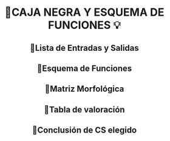 
# <p align="center"> 🚜CAJA NEGRA Y ESQUEMA DE FUNCIONES 💡 </p>

## <p align = "center"> 🚜Lista de Entradas y Salidas </p>
## <p align = "center"> 🚜Esquema de Funciones </p>
## <p align = "center"> 🚜Matriz Morfológica </p>
## <p align = "center"> 🚜Tabla de valoración </p>
## <p align = "center"> 🚜Conclusión de CS elegido </p>




